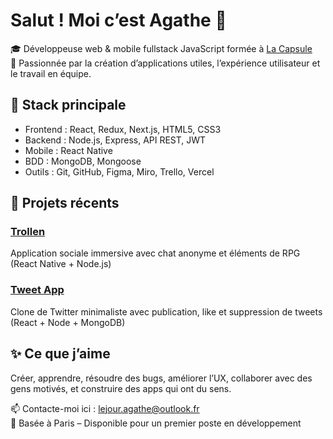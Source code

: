 # Salut ! Moi c’est Agathe 👋

🎓 Développeuse web & mobile fullstack JavaScript formée à [La Capsule](https://www.lacapsule.academy/)  
🚀 Passionnée par la création d’applications utiles, l’expérience utilisateur et le travail en équipe.

## 🔧 Stack principale
- Frontend : React, Redux, Next.js, HTML5, CSS3
- Backend : Node.js, Express, API REST, JWT
- Mobile : React Native
- BDD : MongoDB, Mongoose
- Outils : Git, GitHub, Figma, Miro, Trello, Vercel

## 💼 Projets récents

### [Trollen](https://github.com/elarion/trollen-backend)  
Application sociale immersive avec chat anonyme et éléments de RPG (React Native + Node.js)

### [Tweet App](https://github.com/Alej-o/tweet-app-backend)  
Clone de Twitter minimaliste avec publication, like et suppression de tweets (React + Node + MongoDB)

## ✨ Ce que j’aime
Créer, apprendre, résoudre des bugs, améliorer l’UX, collaborer avec des gens motivés, et construire des apps qui ont du sens.

📫 Contacte-moi ici : lejour.agathe@outlook.fr  
📍 Basée à Paris – Disponible pour un premier poste en développement
